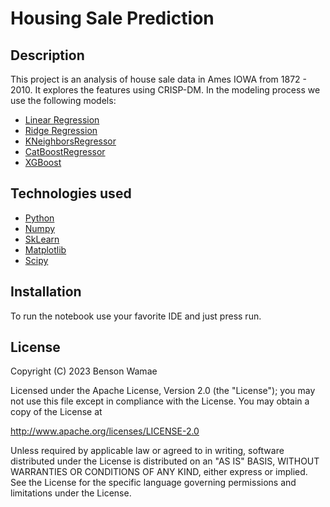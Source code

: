 # Housing Sale Prediction

## Description

This project is an analysis of house sale data in Ames IOWA from 1872 - 2010.
It explores the features using CRISP-DM. In the modeling process we use the following models:

- [Linear Regression](https://scikit-learn.org/stable/modules/generated/sklearn.linear_model.LinearRegression.html)
- [Ridge Regression](https://scikit-learn.org/stable/modules/generated/sklearn.linear_model.Ridge.html)
- [KNeighborsRegressor](https://scikit-learn.org/stable/modules/generated/sklearn.neighbors.KNeighborsRegressor.html#sklearn.neighbors.KNeighborsRegressor)
- [CatBoostRegressor](https://catboost.ai/en/docs/concepts/python-reference_catboostregressor)
- [XGBoost](https://xgboost.readthedocs.io/en/stable/)

## Technologies used

- [Python](https://www.python.org/)
- [Numpy](https://numpy.org/)
- [SkLearn](https://scikit-learn.org/)
- [Matplotlib](https://matplotlib.org/stable/tutorials/pyplot.html)
- [Scipy](https://scipy.org/)

## Installation

To run the notebook use your favorite IDE and just press run.

## License

Copyright (C) 2023 Benson Wamae

Licensed under the Apache License, Version 2.0 (the "License");
you may not use this file except in compliance with the License.
You may obtain a copy of the License at

http://www.apache.org/licenses/LICENSE-2.0

Unless required by applicable law or agreed to in writing, software
distributed under the License is distributed on an "AS IS" BASIS,
WITHOUT WARRANTIES OR CONDITIONS OF ANY KIND, either express or implied.
See the License for the specific language governing permissions and
limitations under the License.
